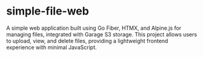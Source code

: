 # simple-file-web
A simple web application built using Go Fiber, HTMX, and Alpine.js for managing files, integrated with Garage S3 storage. This project allows users to upload, view, and delete files, providing a lightweight frontend experience with minimal JavaScript.
